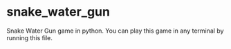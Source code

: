 # snake_water_gun
Snake Water Gun game in python.
You can play this game in any terminal by running this file.
